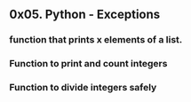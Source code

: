 ## 0x05. Python - Exceptions
### function that prints x elements of a list.
### Function to print and count integers
### Function to divide integers safely
